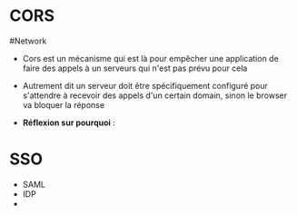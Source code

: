 # CORS
#Network 

- Cors est un mécanisme qui est là pour empêcher une application de faire des appels à un serveurs qui n'est pas prévu pour cela
- Autrement dit un serveur doit être spécifiquement configuré pour s'attendre à recevoir des appels d'un certain domain, sinon le browser va bloquer la réponse 

- **Réflexion sur pourquoi** : 

# SSO
- SAML
- IDP
- 